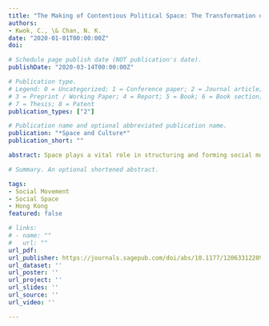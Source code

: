 ```yaml
---
title: "The Making of Contentious Political Space: The Transformation of Hong Kong's Victoria Park"
authors:
- Kwok, C., \& Chan, N. K.
date: "2020-01-01T00:00:00Z"
doi: 

# Schedule page publish date (NOT publication's date).
publishDate: "2020-03-14T00:00:00Z"

# Publication type.
# Legend: 0 = Uncategorized; 1 = Conference paper; 2 = Journal article;
# 3 = Preprint / Working Paper; 4 = Report; 5 = Book; 6 = Book section;
# 7 = Thesis; 8 = Patent
publication_types: ["2"]

# Publication name and optional abbreviated publication name.
publication: "*Space and Culture*"
publication_short: ""

abstract: Space plays a vital role in structuring and forming social movements into particular shapes—especially via its physical settings, the representation constructed through dominant and alternative discourses, and protesters’ spatial practices therein. Geographers and urban theorists have long argued that public space is of paramount significance to collective actions. Yet we know less about how a sustainable, manageable, and iconic public space for continuous movement mobilization is created. This article uses Victoria Park, an iconic public space of contention in Hong Kong, as a case to examine how a contentious political space is made. Through archival research, we demonstrate how the Defend Diaoyutai Islands Movement of the 1970s transformed the park from an “empty” recreational space to a political space. People’s political actions made possible this transformation of the spatial order. Nonetheless, the British colonial government re-policed the spatial norms of the space, which in turn regulated both the government and protesters. The study affords significant opportunities for thinking about the spatial constraints of contentious politics.

# Summary. An optional shortened abstract.

tags:
- Social Movement
- Social Space
- Hong Kong
featured: false

# links:
# - name: ""
#   url: ""
url_pdf: 
url_publisher: https://journals.sagepub.com/doi/abs/10.1177/1206331220912160
url_dataset: ''
url_poster: ''
url_project: ''
url_slides: ''
url_source: ''
url_video: ''

---
```

